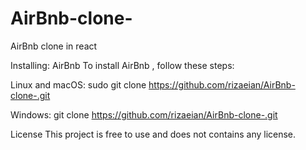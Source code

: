 # AirBnb-clone-
AirBnb clone in react

Installing: AirBnb  To install AirBnb , follow these steps:

Linux and macOS: sudo git clone https://github.com/rizaeian/AirBnb-clone-.git

Windows: git clone https://github.com/rizaeian/AirBnb-clone-.git

License This project is free to use and does not contains any license.
